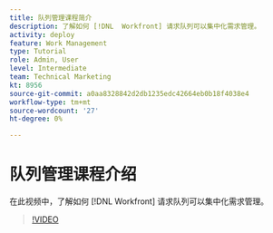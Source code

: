 ```yaml
---
title: 队列管理课程简介
description: 了解如何 [!DNL  Workfront] 请求队列可以集中化需求管理。
activity: deploy
feature: Work Management
type: Tutorial
role: Admin, User
level: Intermediate
team: Technical Marketing
kt: 8956
source-git-commit: a0aa8328842d2db1235edc42664eb0b18f4038e4
workflow-type: tm+mt
source-wordcount: '27'
ht-degree: 0%

---
```


# 队列管理课程介绍

在此视频中，了解如何 [!DNL  Workfront] 请求队列可以集中化需求管理。

>[!VIDEO](https://video.tv.adobe.com/v/335219/?quality=12)
